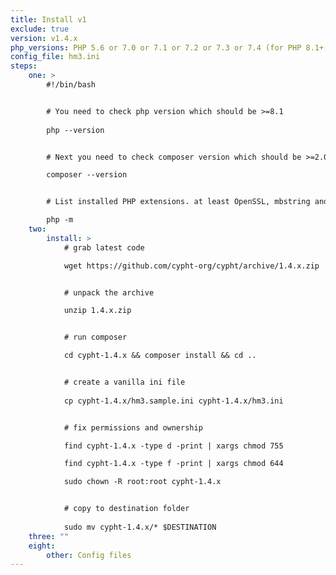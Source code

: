 ```yaml
---
title: Install v1
exclude: true
version: v1.4.x
php_versions: PHP 5.6 or 7.0 or 7.1 or 7.2 or 7.3 or 7.4 (for PHP 8.1+, please use Cypht 2.1+)
config_file: hm3.ini
steps:
    one: >
        #!/bin/bash


        # You need to check php version which should be >=8.1
        
        php --version


        # Next you need to check composer version which should be >=2.0.0

        composer --version


        # List installed PHP extensions. at least OpenSSL, mbstring and cURL should be in the list

        php -m
    two:
        install: >
            # grab latest code

            wget https://github.com/cypht-org/cypht/archive/1.4.x.zip


            # unpack the archive

            unzip 1.4.x.zip


            # run composer

            cd cypht-1.4.x && composer install && cd ..


            # create a vanilla ini file
            
            cp cypht-1.4.x/hm3.sample.ini cypht-1.4.x/hm3.ini


            # fix permissions and ownership

            find cypht-1.4.x -type d -print | xargs chmod 755

            find cypht-1.4.x -type f -print | xargs chmod 644

            sudo chown -R root:root cypht-1.4.x


            # copy to destination folder
            
            sudo mv cypht-1.4.x/* $DESTINATION
    three: ""
    eight:
        other: Config files
---
```

